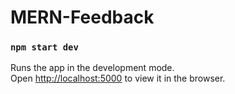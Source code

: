 # MERN-Feedback

### `npm start dev`

Runs the app in the development mode.<br>
Open [http://localhost:5000](http://localhost:5000) to view it in the browser.
